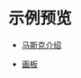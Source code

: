 # 示例预览

* [马斯克介绍](https://shawnlxf.github.io/learn/FF/08-html-musk/index.html)

* [画板](https://shawnlxf.github.io/learn/FF/37-js/42-draw-line-2/index.html)